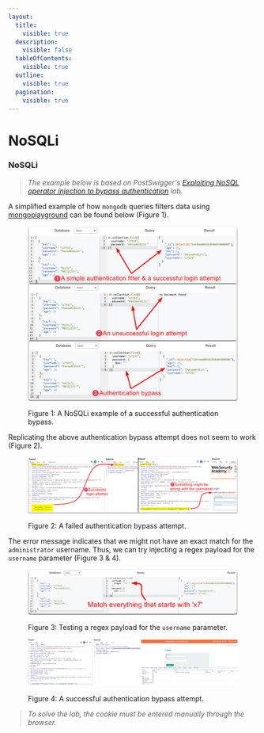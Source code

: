 ```yaml
---
layout:
  title:
    visible: true
  description:
    visible: false
  tableOfContents:
    visible: true
  outline:
    visible: true
  pagination:
    visible: true
---
```


# NoSQLi

### NoSQLi

> _The example below is based on PostSwigger's_ [_Exploiting NoSQL operator injection to bypass authentication_](https://portswigger.net/web-security/nosql-injection/lab-nosql-injection-bypass-authentication) _lab._

A simplified example of how `mongodb` queries filters data using [mongoplayground](https://mongoplayground.net/) can be found below (Figure 1).

<figure><img src="../../../../.gitbook/assets/web_nosqli_1.png" alt=""><figcaption><p>Figure 1: A NoSQLi example of a successful authentication bypass.</p></figcaption></figure>

Replicating the above authentication bypass attempt does not seem to work (Figure 2).

<figure><img src="../../../../.gitbook/assets/web_nosqli_2.png" alt=""><figcaption><p>Figure 2: A failed authentication bypass attempt.</p></figcaption></figure>

The error message indicates that we might not have an exact match for the `administrator` username. Thus, we can try injecting a regex payload for the `username` parameter (Figure 3 & 4).

<figure><img src="../../../../.gitbook/assets/web_nosqli_5.png" alt=""><figcaption><p>Figure 3: Testing a regex payload for the <code>username</code> parameter.</p></figcaption></figure>

<figure><img src="../../../../.gitbook/assets/web_nosqli_3.png" alt=""><figcaption><p>Figure 4: A successful authentication bypass attempt.</p></figcaption></figure>

> _To solve the lab, the cookie must be entered manually through the browser._
